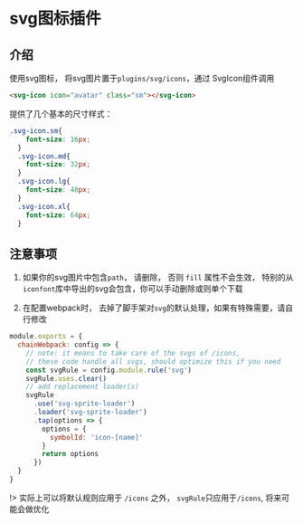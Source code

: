 # svg图标插件

## 介绍

使用svg图标， 将svg图片置于`plugins/svg/icons`，通过 SvgIcon组件调用

```html
<svg-icon icon="avatar" class="sm"></svg-icon>
```

提供了几个基本的尺寸样式：

```css
.svg-icon.sm{
    font-size: 16px;
  }
  .svg-icon.md{
    font-size: 32px;
  }
  .svg-icon.lg{
    font-size: 48px;
  }
  .svg-icon.xl{
    font-size: 64px;
  }
```

## 注意事项

1. 如果你的svg图片中包含`path`， 请删除， 否则 `fill` 属性不会生效，
特别的从`iconfont`库中导出的svg会包含，你可以手动删除或则单个下载

2. 在配置webpack时， 去掉了脚手架对`svg`的默认处理，如果有特殊需要，请自行修改

```js
module.exports = {
  chainWebpack: config => {
    // note: it means to take care of the svgs of /icons,
    // these code handle all svgs, should optimize this if you need
    const svgRule = config.module.rule('svg')
    svgRule.uses.clear()
    // add replacement loader(s)
    svgRule
      .use('svg-sprite-loader')
      .loader('svg-sprite-loader')
      .tap(options => {
        options = {
          symbolId: 'icon-[name]'
        }
        return options
      })
  }
}

```

!> 实际上可以将默认规则应用于 `/icons` 之外， `svgRule`只应用于`/icons`,
将来可能会做优化
